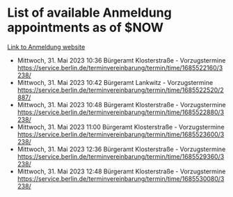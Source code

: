 # List of available Anmeldung appointments as of $NOW
[Link to Anmeldung website](https://service.berlin.de/terminvereinbarung/termin/tag.php?termin=1&anliegen[]=120686&dienstleisterlist=122210,122217,327316,122219,327312,122227,327314,122231,327346,122243,327348,122254,122252,329742,122260,329745,122262,329748,122271,327278,122273,327274,122277,327276,330436,122280,327294,122282,327290,122284,327292,122291,327270,122285,327266,122286,327264,122296,327268,150230,329760,122297,327286,122294,327284,122312,329763,122314,329775,122304,327330,122311,327334,122309,327332,317869,122281,327352,122279,329772,122283,122276,327324,122274,327326,122267,329766,122246,327318,122251,327320,122257,327322,122208,327298,122226,327300&herkunft=http%3A%2F%2Fservice.berlin.de%2Fdienstleistung%2F120686%2F)
- Mittwoch, 31. Mai 2023 10:36 Bürgeramt Klosterstraße - Vorzugstermine https://service.berlin.de/terminvereinbarung/termin/time/1685522160/3238/
- Mittwoch, 31. Mai 2023 10:42 Bürgeramt Lankwitz - Vorzugstermine https://service.berlin.de/terminvereinbarung/termin/time/1685522520/2887/
- Mittwoch, 31. Mai 2023 10:48 Bürgeramt Klosterstraße - Vorzugstermine https://service.berlin.de/terminvereinbarung/termin/time/1685522880/3238/
- Mittwoch, 31. Mai 2023 11:00 Bürgeramt Klosterstraße - Vorzugstermine https://service.berlin.de/terminvereinbarung/termin/time/1685523600/3238/
- Mittwoch, 31. Mai 2023 12:36 Bürgeramt Klosterstraße - Vorzugstermine https://service.berlin.de/terminvereinbarung/termin/time/1685529360/3238/
- Mittwoch, 31. Mai 2023 12:48 Bürgeramt Klosterstraße - Vorzugstermine https://service.berlin.de/terminvereinbarung/termin/time/1685530080/3238/
